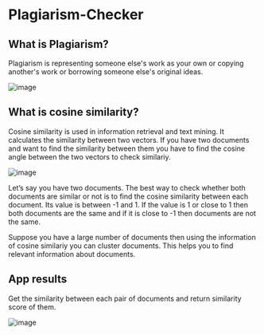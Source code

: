 # Plagiarism-Checker

## What is Plagiarism?

Plagiarism is representing someone else's work as your own or copying another's work or borrowing someone else's original ideas.

![image](https://user-images.githubusercontent.com/64821137/187007499-5da4db4c-139a-462d-8398-e60e41abbe71.png)

## What is cosine similarity?

Cosine similarity is used in information retrieval and text mining. It calculates the similarity between two vectors. If you have two documents and want to find the similarity between them you have to find the cosine angle between the two vectors to check similariy.

![image](https://user-images.githubusercontent.com/64821137/187007351-f4f9d9fd-1bbc-4245-ab40-2a6ac54acf6e.png)

Let’s say you have two documents. The best way to check whether both documents are similar or not is to find the cosine similarity between each document. Its value is between  -1 and 1. If the value is 1 or close to 1 then both documents are the same and if it is close to -1 then documents are not the same.

Suppose you have a large number of documents then using the information of cosine similariy you can cluster documents. This helps you to find relevant information about documents.

## App results

Get the similarity between each pair of documents and return similarity score of them.

![image](https://user-images.githubusercontent.com/64821137/187007467-5b823061-bd4a-4a75-88dd-c15870085e81.png)
